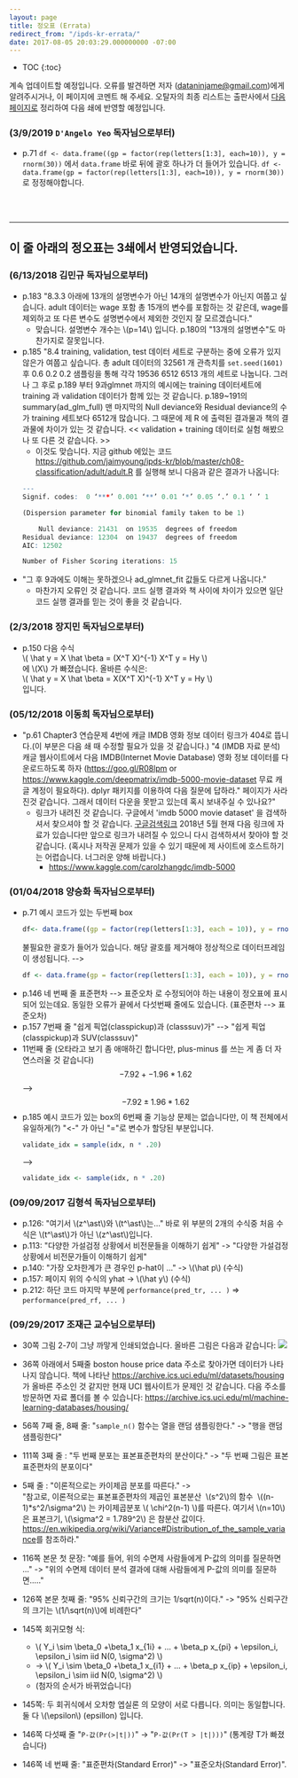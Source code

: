 ```yaml
---
layout: page
title: 정오표 (Errata)
redirect_from: "/ipds-kr-errata/"
date: 2017-08-05 20:03:29.000000000 -07:00
---
```

- TOC
{:toc}

계속 업데이트할 예정입니다. 오류를 발견하면 저자 (dataninjame@gmail.com)에게 알려주시거나, 이 페이지에 코멘트 해 주세요. 오탈자의 최종 리스트는 출판사에서 <a href="http://jpub.tistory.com/726">다음 페이지로</a> 정리하여 다음 쇄에 반영할 예정입니다.


### (3/9/2019 `D'Angelo Yeo` 독자님으로부터)

- p.71 `df <- data.frame((gp = factor(rep(letters[1:3], each=10)), y = rnorm(30))`
    에서 `data.frame` 바로 뒤에 괄호 하나가 더 들어가 있습니다.
    `df <- data.frame(gp = factor(rep(letters[1:3], each=10)), y = rnorm(30))`
    로 정정해야합니다.

<br>
<br>

---
## 이 줄 아래의 정오표는 3쇄에서 반영되었습니다.
### (6/13/2018 김민규 독자님으로부터)

- p.183 "8.3.3 아래에 13개의 설명변수가 아닌 14개의 설명변수가 아닌지 여쭙고 싶습니다.
    adult 데이터는 wage 포함 총 15개의 변수를 포함하는 것 같은데, wage를 제외하고 또 다른 변수도 설명변수에서 제외한 것인지 잘 모르겠습니다."
    - 맞습니다. 설명변수 개수는 \\(p=14\\) 입니다. p.180의 "13개의 설명변수"도 마찬가지로 잘못입니다.
- p.185 "8.4 training, validation, test 데이터 세트로 구분하는 중에 오류가 있지 않은가 여쭙고 싶습니다.
    총 adult 데이터의 32561 개 관측치를
    `set.seed(1601)` 후 0.6 0.2 0.2 샘플링을 통해 각각
    19536 6512 6513 개의 세트로 나눕니다.
    그러나 그 후로 p.189 부터 9과glmnet 까지의 예시에는
    training 데이터세트에 training 과 validation 데이터가 함께 있는 것 같습니다.
    p.189~191의 summary(ad_glm_full) 맨 마지막의 Null deviance와 Residual deviance의 수가 training 세트보다 6512개 많습니다.
    그 때문에 제 R 에 출력된 결과물과 책의 결과물에 차이가 있는 것 같습니다.
    << validation + training 데이터로 실험 해봤으나 또 다른 것 같습니다. >>
    - 이것도 맞습니다. 지금 github 에있는 코드
    <https://github.com/jaimyoung/ipds-kr/blob/master/ch08-classification/adult/adult.R>
    를 실행해 보니 다음과 같은 결과가 나옵니다:
    ```r
    ---
    Signif. codes:  0 ‘***’ 0.001 ‘**’ 0.01 ‘*’ 0.05 ‘.’ 0.1 ‘ ’ 1

    (Dispersion parameter for binomial family taken to be 1)

        Null deviance: 21431  on 19535  degrees of freedom
    Residual deviance: 12304  on 19437  degrees of freedom
    AIC: 12502

    Number of Fisher Scoring iterations: 15
    ```
- "그 후 9과에도 이해는 못하겠으나 ad_glmnet_fit 값들도 다르게 나옵니다."
    - 마찬가지 오류인 것 같습니다. 코드 실행 결과와 책 사이에 차이가 있으면 일단 코드 실행 결과를 믿는 것이 좋을 것 같습니다.



### (2/3/2018 장지민 독자님으로부터)

- p.150 다음 수식  
        \\( \hat y = X \hat \beta =  (X^T X)^{-1} X^T y = Hy \\)  
    에 \\(X\\) 가 빠졌습니다.
    올바른 수식은:  
        \\( \hat y = X \hat \beta =  X(X^T X)^{-1} X^T y = Hy \\)  
    입니다.

### (05/12/2018 이동희 독자님으로부터)
- "p.61 Chapter3 연습문제 4번에 캐글 IMDB 영화 정보 데이터 링크가 404로 뜹니다.(이 부분은 다음 쇄 때 수정할 필요가 있을 것 같습니다.)
    "4 (IMDB 자료 분석)
    캐글 웹사이트에서 다음 IMDB(Internet Movie Database) 영화 정보 데이터를 다운로드하도록 하자
    (<https://goo.gl/R08lpm> or <https://www.kaggle.com/deepmatrix/imdb-5000-movie-dataset> 무료 캐글 계정이 필요하다). 
    dplyr 패키지를 이용하여 다음 질문에 답하라." 
    페이지가 사라진것 같습니다. 그래서 데이터 다운을 못받고 있는데 혹시 보내주실 수 있나요?"
    - 링크가 내려진 것 같습니다. 구글에서 'imdb 5000 movie dataset' 을 검색하셔서 찾으셔야 할 것 같습니다.
        [구글검색링크](https://www.google.com/search?q=imdb+5000+movie+dataset&oq=imdb+5000+movie+dataset&aqs=chrome..69i57j69i60l2j69i64.11014j0j1&sourceid=chrome&ie=UTF-8)
        2018년 5월 현재 다음 링크에 자료가 있습니다만 앞으로 링크가 내려질 수 있으니 다시 검색하셔서 찾아야 할 것 같습니다.
        (혹시나 저작권 문제가 있을 수 있기 때문에 제 사이트에 호스트하기는 어렵습니다. 너그러운 양해 바랍니다.)
        - <https://www.kaggle.com/carolzhangdc/imdb-5000>




### (01/04/2018 양승화 독자님으로부터)
- p.71   예시 코드가 있는 두번째 box
    ```r
    df<- data.frame((gp = factor(rep(letters[1:3], each = 10)), y = rnorm(30)))
    ```
    불필요한 괄호가 들어가 있습니다.
    해당 괄호를 제거해야 정상적으로 데이터프레임이 생성됩니다.
    -->
    ```r
    df <- data.frame(gp = factor(rep(letters[1:3], each = 10)), y = rnorm(30))
    ```
- p.146
    네 번째 줄 표준편차 --> 표준오차 로 수정되어야 하는 내용이 정오표에 표시되어 있는데요.
    동일한 오류가 끝에서 다섯번째 줄에도 있습니다.  (표준편차 --> 표준오차)
- p.157
    7번째 줄
    "쉽게 픽업(classpickup)과 (classsuv)가"  --> "쉽게 픽업(classpickup)과 SUV(classsuv)"
- 11번째 줄 (오타라고 보기 좀 애매하긴 합니다만, plus-minus 를 쓰는 게 좀 더 자연스러울 것 같습니다)
    $$- 7.92 + - 1.96 * 1.62$$
    -->
    $$- 7.92 \pm 1.96 * 1.62$$
- p.185 
    예시 코드가 있는 box의 6번째 줄
    기능상 문제는 없습니다만, 이 책 전체에서 유일하게(?) "<-" 가 아닌 "="로 변수가 할당된 부분입니다.
    ```r
    validate_idx = sample(idx, n * .20)
    ```
    --> 
    ```r
    validate_idx <- sample(idx, n * .20)
    ```


### (09/09/2017 김형석 독자님으로부터)
- p.126: "여기서 \\(z^\ast\\)와 \\(t^\ast\\)는..." 
    바로 위 부분의 2개의 수식중 처음 수식은 \\(t^\ast\\)가 아닌 \\(z^\ast\\)입니다.
- p.113: "다양한 가설검정 상황에서 비전문들을 이해하기 쉽게" ->  "다양한 가설검정 상황에서 비전문가들이 이해하기 쉽게"
- p.140: "가장 오차한계가 큰 경우인 p-hat이 ..." ->  \\(\hat p\\) (수식)
- p.157: 페이지 위의 수식의 yhat ->  \\(\hat y\\) (수식)
- p.212: 하단 코드 마지막 부분에 
    `performance(pred_tr, ... )` => `performance(pred_rf, ... )`

### (09/29/2017 조재근 교수님으로부터)
- 30쪽 그림 2-7이 그냥 까맣게 인쇄되었습니다. 올바른 그림은 다음과 같습니다:
    <img src="{{ site.baseurl }}/assets/2-7.png" />
- 36쪽 아래에서 5째줄 boston house price data 주소로 찾아가면 데이터가 나타나지 않습니다.
    책에 나타난 <https://archive.ics.uci.edu/ml/datasets/housing>가 올바른 주소인 것 같지만 
    현재 UCI 웹사이트가 문제인 것 같습니다. 다음 주소를 방문하면 자료 폴더를 볼 수 있습니다: 
    <https://archive.ics.uci.edu/ml/machine-learning-databases/housing/>

- 56쪽 7째 줄, 8째 줄: "`sample_n()` 함수는 열을 랜덤 샘플링한다." ->  "행을 랜덤 샘플링한다"

- 111쪽 3째 줄 : "두 번째 분포는 표본표준편차의 분산이다." ->  "두 번째 그림은 표본표준편차의 분포이다"

- 5째 줄 : "이론적으로는 카이제곱 분포를 따른다." ->  
    "참고로, 이론적으로는 표본표준편차의 제곱인 표본분산 
    \\(s^2\\)의 함수  \\((n-1)*s^2/\sigma^2\\) 는 카이제곱분포 
    \\( \chi^2(n-1) \\)를 따른다. 여기서 \\(n=10\\)은 표본크기, 
    \\(\sigma^2 = 1.789^2\\) 은 참분산 값이다. 
    <https://en.wikipedia.org/wiki/Variance#Distribution_of_the_sample_variance>를 참조하라."
- 116쪽 본문 첫 문장: "예를 들어, 위의 수면제 사람들에게 P-값의 의미를 질문하면 ..." ->  "위의 수면제 데이터 분석 결과에 대해 사람들에게 P-값의 의미를 질문하면....."

- 126쪽 본문 첫째 줄: "95% 신뢰구간의 크기는 1/sqrt(n)이다." ->  "95% 신뢰구간의 크기는 \\(1/\sqrt(n)\\)에 비례한다"

- 145쪽 회귀모형 식: 
    - \\( Y_i \sim \beta_0 +\beta_1 x_{1i} + ... + \beta_p x_{pi} + \epsilon_i, \epsilon_i \sim iid N(0, \sigma^2) \\)
    - -> \\( Y_i \sim \beta_0 +\beta_1 x_{i1} + ... + \beta_p x_{ip} + \epsilon_i, \epsilon_i \sim iid N(0, \sigma^2) \\)
    - (첨자의 순서가 바뀌었습니다)

- 145쪽: 두 회귀식에서 오차항 엡실론 의 모양이 서로 다릅니다. 의미는 동일합니다. 둘 다 \\(\epsilon\\) (epsillon) 입니다.

- 146쪽 다섯째 줄 "`P-값(Pr(>|t|))`" 
    -> "`P-값(Pr(T > |t|)))`" (통계량 T가 빠졌습니다)

- 146쪽 네 번째 줄: "표준편차(Standard Error)" -> "표준오차(Standard Error)".

